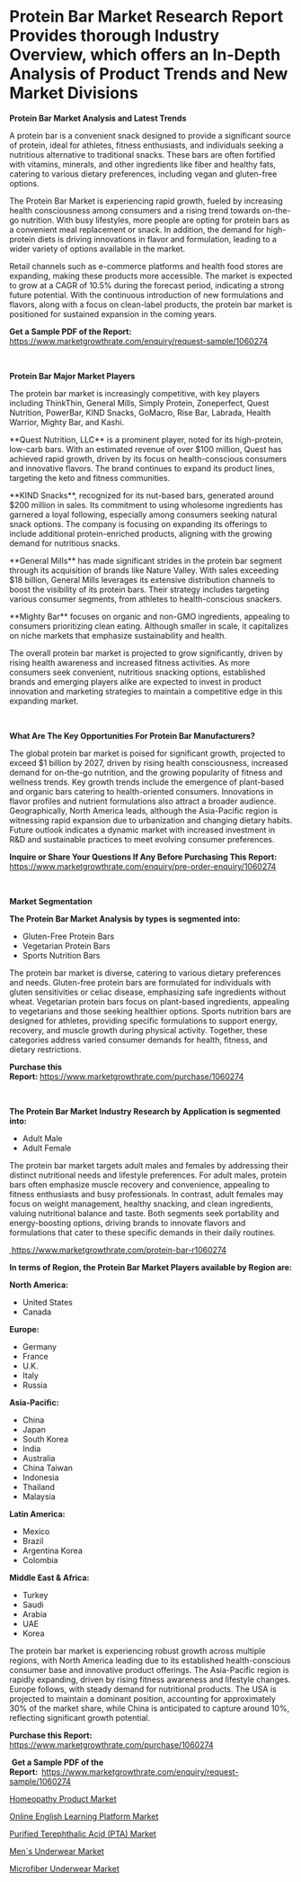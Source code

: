 <p><h1>Protein Bar Market Research Report Provides thorough Industry Overview, which offers an In-Depth Analysis of Product Trends and New Market Divisions</h1></p><p><strong>Protein Bar Market Analysis and Latest Trends</strong></p>
<p><p>A protein bar is a convenient snack designed to provide a significant source of protein, ideal for athletes, fitness enthusiasts, and individuals seeking a nutritious alternative to traditional snacks. These bars are often fortified with vitamins, minerals, and other ingredients like fiber and healthy fats, catering to various dietary preferences, including vegan and gluten-free options.</p><p>The Protein Bar Market is experiencing rapid growth, fueled by increasing health consciousness among consumers and a rising trend towards on-the-go nutrition. With busy lifestyles, more people are opting for protein bars as a convenient meal replacement or snack. In addition, the demand for high-protein diets is driving innovations in flavor and formulation, leading to a wider variety of options available in the market. </p><p>Retail channels such as e-commerce platforms and health food stores are expanding, making these products more accessible. The market is expected to grow at a CAGR of 10.5% during the forecast period, indicating a strong future potential. With the continuous introduction of new formulations and flavors, along with a focus on clean-label products, the protein bar market is positioned for sustained expansion in the coming years.</p></p>
<p><strong>Get a Sample PDF of the Report:&nbsp;</strong> <a href="https://www.marketgrowthrate.com/enquiry/request-sample/1060274">https://www.marketgrowthrate.com/enquiry/request-sample/1060274</a></p>
<p>&nbsp;</p>
<p><strong>Protein Bar Major Market Players</strong></p>
<p><p>The protein bar market is increasingly competitive, with key players including ThinkThin, General Mills, Simply Protein, Zoneperfect, Quest Nutrition, PowerBar, KIND Snacks, GoMacro, Rise Bar, Labrada, Health Warrior, Mighty Bar, and Kashi. </p><p>**Quest Nutrition, LLC** is a prominent player, noted for its high-protein, low-carb bars. With an estimated revenue of over $100 million, Quest has achieved rapid growth, driven by its focus on health-conscious consumers and innovative flavors. The brand continues to expand its product lines, targeting the keto and fitness communities.</p><p>**KIND Snacks**, recognized for its nut-based bars, generated around $200 million in sales. Its commitment to using wholesome ingredients has garnered a loyal following, especially among consumers seeking natural snack options. The company is focusing on expanding its offerings to include additional protein-enriched products, aligning with the growing demand for nutritious snacks.</p><p>**General Mills** has made significant strides in the protein bar segment through its acquisition of brands like Nature Valley. With sales exceeding $18 billion, General Mills leverages its extensive distribution channels to boost the visibility of its protein bars. Their strategy includes targeting various consumer segments, from athletes to health-conscious snackers.</p><p>**Mighty Bar** focuses on organic and non-GMO ingredients, appealing to consumers prioritizing clean eating. Although smaller in scale, it capitalizes on niche markets that emphasize sustainability and health.</p><p>The overall protein bar market is projected to grow significantly, driven by rising health awareness and increased fitness activities. As more consumers seek convenient, nutritious snacking options, established brands and emerging players alike are expected to invest in product innovation and marketing strategies to maintain a competitive edge in this expanding market.</p></p>
<p>&nbsp;</p>
<p><strong>What Are The Key Opportunities For Protein Bar Manufacturers?</strong></p>
<p><p>The global protein bar market is poised for significant growth, projected to exceed $1 billion by 2027, driven by rising health consciousness, increased demand for on-the-go nutrition, and the growing popularity of fitness and wellness trends. Key growth trends include the emergence of plant-based and organic bars catering to health-oriented consumers. Innovations in flavor profiles and nutrient formulations also attract a broader audience. Geographically, North America leads, although the Asia-Pacific region is witnessing rapid expansion due to urbanization and changing dietary habits. Future outlook indicates a dynamic market with increased investment in R&D and sustainable practices to meet evolving consumer preferences.</p></p>
<p><strong>Inquire or Share Your Questions If Any Before Purchasing This Report:</strong> <a href="https://www.marketgrowthrate.com/enquiry/pre-order-enquiry/1060274">https://www.marketgrowthrate.com/enquiry/pre-order-enquiry/1060274</a></p>
<p>&nbsp;</p>
<p><strong>Market Segmentation</strong></p>
<p><strong>The Protein Bar Market Analysis by types is segmented into:</strong></p>
<p><ul><li>Gluten-Free Protein Bars</li><li>Vegetarian Protein Bars</li><li>Sports Nutrition Bars</li></ul></p>
<p><p>The protein bar market is diverse, catering to various dietary preferences and needs. Gluten-free protein bars are formulated for individuals with gluten sensitivities or celiac disease, emphasizing safe ingredients without wheat. Vegetarian protein bars focus on plant-based ingredients, appealing to vegetarians and those seeking healthier options. Sports nutrition bars are designed for athletes, providing specific formulations to support energy, recovery, and muscle growth during physical activity. Together, these categories address varied consumer demands for health, fitness, and dietary restrictions.</p></p>
<p><strong>Purchase this Report:&nbsp;</strong><a href="https://www.marketgrowthrate.com/purchase/1060274">https://www.marketgrowthrate.com/purchase/1060274</a></p>
<p>&nbsp;</p>
<p><strong>The Protein Bar Market Industry Research by Application is segmented into:</strong></p>
<p><ul><li>Adult Male</li><li>Adult Female</li></ul></p>
<p><p>The protein bar market targets adult males and females by addressing their distinct nutritional needs and lifestyle preferences. For adult males, protein bars often emphasize muscle recovery and convenience, appealing to fitness enthusiasts and busy professionals. In contrast, adult females may focus on weight management, healthy snacking, and clean ingredients, valuing nutritional balance and taste. Both segments seek portability and energy-boosting options, driving brands to innovate flavors and formulations that cater to these specific demands in their daily routines.</p></p>
<p><a href="https://www.marketgrowthrate.com/protein-bar-r1060274">&nbsp;https://www.marketgrowthrate.com/protein-bar-r1060274</a></p>
<p><strong>In terms of Region, the Protein Bar Market Players available by Region are:</strong></p>
<p>
    <p> <strong> North America: </strong>
        <ul>
            <li>United States</li>
            <li>Canada</li>
        </ul>
        </p> 
    <p> <strong> Europe: </strong>
        <ul>
            <li>Germany</li>
            <li>France</li>
            <li>U.K.</li>
            <li>Italy</li>
            <li>Russia</li>
        </ul>
        </p> 
    <p> <strong> Asia-Pacific: </strong>
        <ul>
            <li>China</li>
            <li>Japan</li>
            <li>South Korea</li>
            <li>India</li>
            <li>Australia</li>
            <li>China Taiwan</li>
            <li>Indonesia</li>
            <li>Thailand</li>
            <li>Malaysia</li>
        </ul>
        </p> 
    <p> <strong> Latin America: </strong>
        <ul>
            <li>Mexico</li>
            <li>Brazil</li>
            <li>Argentina Korea</li>
            <li>Colombia</li>
        </ul>
        </p> 
    <p> <strong> Middle East & Africa: </strong>
        <ul>
            <li>Turkey</li>
            <li>Saudi</li>
            <li>Arabia</li>
            <li>UAE</li>
            <li>Korea</li>
        </ul>
    </p>
    </p>
<p><p>The protein bar market is experiencing robust growth across multiple regions, with North America leading due to its established health-conscious consumer base and innovative product offerings. The Asia-Pacific region is rapidly expanding, driven by rising fitness awareness and lifestyle changes. Europe follows, with steady demand for nutritional products. The USA is projected to maintain a dominant position, accounting for approximately 30% of the market share, while China is anticipated to capture around 10%, reflecting significant growth potential.</p></p>
<p><strong>Purchase this Report: </strong><a href="https://www.marketgrowthrate.com/purchase/1060274">https://www.marketgrowthrate.com/purchase/1060274</a></p>
<p>&nbsp;<strong>Get a Sample PDF of the Report:&nbsp;&nbsp;</strong><a href="https://www.marketgrowthrate.com/enquiry/request-sample/1060274">https://www.marketgrowthrate.com/enquiry/request-sample/1060274</a></p>
<p><strong></strong></p>
<p><p><a href="https://medium.com/@airdrophot.everyday/booming-homeopathy-product-market-sector-market-analysis-and-growth-projections-till-2031-33d33ce3a7da">Homeopathy Product Market</a></p><p><a href="https://www.linkedin.com/pulse/emerging-online-english-learning-platform-market-opportunities-pm2ic?trackingId=1%2FkLRWXlSwKxleeWuf6Wgw%3D%3D">Online English Learning Platform Market</a></p><p><a href="https://medium.com/@airdrophot.everyday/global-purified-terephthalic-acid-pta-market-sector-2024-2031-market-metrics-and-market-481100840e6c">Purified Terephthalic Acid (PTA) Market</a></p><p><a href="https://issuu.com/reportprime-2/docs/mens-underwear-market-size-2030.ppt_6ebecec3b07de6">Men`s Underwear Market</a></p><p><a href="https://issuu.com/reportprime-2/docs/microfiber-underwear-market-size-20_4b7ad9bee57976">Microfiber Underwear Market</a></p></p>